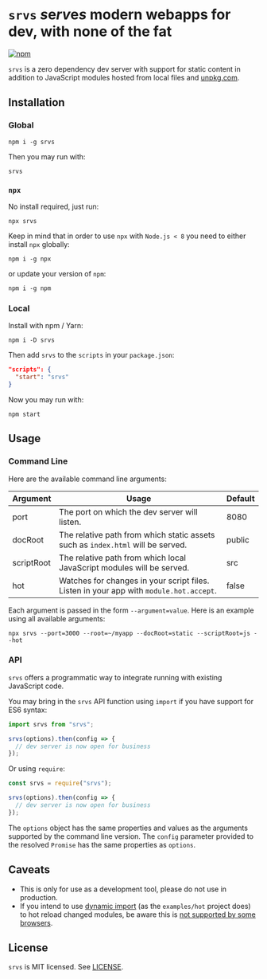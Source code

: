 # `srvs` *s*e*rv*e*s* modern webapps for dev, with none of the fat

[![npm](https://img.shields.io/npm/v/srvs.svg)](https://www.npmjs.org/package/srvs)

`srvs` is a zero dependency dev server with support for static content in addition to JavaScript modules hosted from local files and [unpkg.com](https://unpkg.com).

## Installation

### Global

```console
npm i -g srvs
```

Then you may run with:

```console
srvs
```

### `npx`

No install required, just run:

```console
npx srvs
```

Keep in mind that in order to use `npx` with `Node.js < 8` you need to either install `npx` globally:

```console
npm i -g npx
```

or update your version of `npm`:

```console
npm i -g npm
```

### Local

Install with npm / Yarn:

```console
npm i -D srvs
```

Then add `srvs` to the `scripts` in your `package.json`:

```json
"scripts": {
  "start": "srvs"
}
```

Now you may run with:

```console
npm start
```

## Usage

### Command Line

Here are the available command line arguments:

| Argument   | Usage                                                                                  | Default |
| ---------- | -------------------------------------------------------------------------------------- | ------- |
| port       | The port on which the dev server will listen.                                          | 8080    |
| docRoot    | The relative path from which static assets such as `index.html` will be served.        | public  |
| scriptRoot | The relative path from which local JavaScript modules will be served.                  | src     |
| hot        | Watches for changes in your script files. Listen in your app with `module.hot.accept`. | false   |

Each argument is passed in the form `--argument=value`. Here is an example using all available arguments:

```console
npx srvs --port=3000 --root=~/myapp --docRoot=static --scriptRoot=js --hot
```

### API

`srvs` offers a programmatic way to integrate running with existing JavaScript code.

You may bring in the `srvs` API function using `import` if you have support for ES6 syntax:

```js
import srvs from "srvs";

srvs(options).then(config => {
  // dev server is now open for business
});
```

Or using `require`:

```js
const srvs = require("srvs");

srvs(options).then(config => {
  // dev server is now open for business
});
```

The `options` object has the same properties and values as the arguments supported by the command line version. The `config` parameter provided to the resolved `Promise` has the same properties as `options`.

## Caveats

- This is only for use as a development tool, please do not use in production.
- If you intend to use [dynamic import](https://github.com/tc39/proposal-dynamic-import#import) (as the `examples/hot` project does) to hot reload changed modules, be aware this is [not supported by some browsers](https://caniuse.com/#feat=es6-module-dynamic-import).

## License

`srvs` is MIT licensed. See [LICENSE](LICENSE.md).

